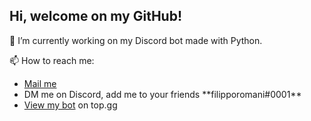 <h2>Hi, welcome on my GitHub!</h2>

🔭 I’m currently working on my Discord bot made with Python.

📫 How to reach me:
<ul>
    <li><a href="mailto:support@modbot.studio">Mail me</a></li>
    <li>DM me on Discord, add me to your friends **filipporomani#0001**</li>
    <li><a href="https://top.gg/bot/780697130909302805" target=new >View my bot</a> on top.gg</li>
